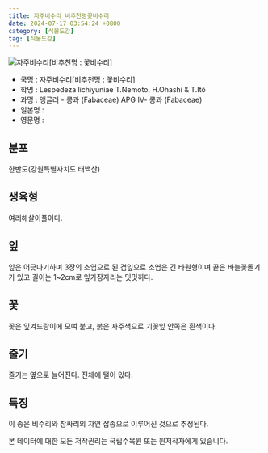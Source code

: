 ```yaml
---
title: 자주비수리_비추천명꽃비수리
date: 2024-07-17 03:54:24 +0800
category: [식물도감]
tag: [식물도감]
---
```




![자주비수리[비추천명 : 꽃비수리]](/fileUpload/plants/basic/Fabaceae/Lespedeza/P000006773/P000006773_220206_1_th2.jpg)
- 국명 : 자주비수리[비추천명 : 꽃비수리]
- 학명 : Lespedeza lichiyuniae T.Nemoto, H.Ohashi & T.Itô
- 과명 : 앵글러 - 콩과 (Fabaceae) APG Ⅳ- 콩과 (Fabaceae)
- 일본명 : 
- 영문명 : 


## 분포
한반도(강원특별자치도 태백산)
## 생육형
여러해살이풀이다.
## 잎
잎은 어긋나기하며 3장의 소엽으로 된 겹잎으로 소엽은 긴 타원형이며 끝은 바늘꽃돌기가 있고 길이는 1~2cm로 잎가장자리는 밋밋하다.
## 꽃
꽃은 잎겨드랑이에 모여 붙고, 붉은 자주색으로 기꽃잎 안쪽은 흰색이다.
## 줄기
줄기는 옆으로 늘어진다. 전체에 털이 있다.
## 특징
이 종은 비수리와 참싸리의 자연 잡종으로 이루어진 것으로 추정된다.






본 데이터에 대한 모든 저작권리는 국립수목원 또는 원저작자에게 있습니다.
